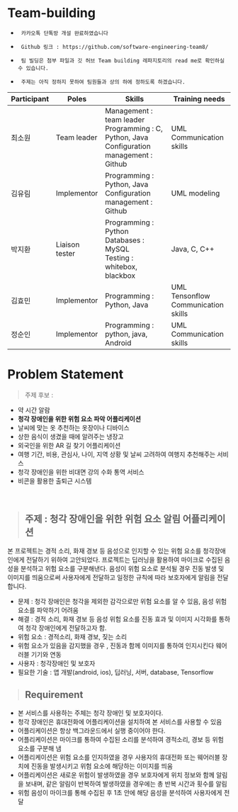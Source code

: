 # Team-building

-      카카오톡 단톡방 개설 완료하였습니다

-      Github 링크 : https://github.com/software-engineering-team8/

-      팀 빌딩은 첨부 파일과 깃 허브 Team building 레파지토리의 read me로 확인하실 수 있습니다.

-      주제는 아직 정하지 못하여 팀원들과 상의 하에 정하도록 하겠습니다.

|Participant|Poles|Skills|Training needs|
|-----------|-----|------|--------------|
|최소원|Team leader|Management : team leader<br>Programming : C, Python, Java<br>Configuration management : Github|UML<br>Communication skills|
|김유림|Implementor|Programming : Python, Java<br>Configuration management : Github|UML modeling|
|박지환|Liaison<br>tester|Programming : Python<br>Databases : MySQL<br>Testing : whitebox, blackbox|Java, C, C++|
|김효민|Implementor|Programming : Python, Java|UML<br>Tensonflow<br>Communication skills|
|정순인|Implementor|Programming : python, java, Android|UML<br>Communication skills|

# Problem Statement

> 주제 후보 : 
* 약 시간 알람
* **청각 장애인을 위한 위험 요소 파악 어플리케이션**
* 날씨에 맞는 옷 추천하는 옷장이나 디바이스
* 상한 음식이 생겼을 때에 알려주는 냉장고
* 외국인을 위한 AR 길 찾기 어플리케이션
* 여행 기간, 비용, 관심사, 나이, 지역 상황 및 날씨 고려하여 여행지 추천해주는 서비스
* 청각 장애인을 위한 비대면 강의 수화 통역 서비스
* 비콘을 활용한 출퇴근 시스템
<br>

> ## 주제 : 청각 장애인을 위한 위험 요소 알림 어플리케이션
본 프로젝트는 경적 소리, 화재 경보 등 음성으로 인지할 수 있는 위험 요소를 청각장애인에게 전달하기 위하여 고안되었다. 프로젝트는 딥러닝을 활용하여 마이크로 수집된 음성을 분석하고 위험 요소를 구분해낸다. 음성이 위험 요소로 분석될 경우 진동 발생 및 이미지를 띄움으로써 사용자에게 전달하고 일정한 규칙에 따라 보호자에게 알림을 전달합니다.
- 문제 : 청각 장애인은 청각을 제외한 감각으로만 위험 요소를 알 수 있음, 음성 위험 요소를 파악하기 어려움
- 해결 : 경적 소리, 화재 경보 등 음성 위험 요소를 진동 효과 및 이미지 시각화를 통하여 청각 장애인에게 전달하고자 함.
- 위험 요소 : 경적소리, 화재 경보, 짖는 소리
- 위험 요소가 있음을 감지했을 경우 , 진동과 함께 이미지를 통하여 인지시킨다
					웨어러블 기기와 연동
- 사용자 : 청각장애인 및 보호자
- 필요한 기술 : 앱 개발(android, ios), 딥러닝, 서버, database, Tensorflow

> ## Requirement
-	본 서비스를 사용하는 주체는 청각 장애인 및 보호자이다.
-	청각 장애인은 휴대전화에 어플리케이션을 설치하여 본 서비스를 사용할 수 있음
-	어플리케이션은 항상 백그라운드에서 실행 중이어야 한다.
-	어플리케이션은 마이크를 통하여 수집된 소리를 분석하여 경적소리, 경보 등 위험 요소를 구분해 냄
-	어플리케이션은 위험 요소를 인지하였을 경우 사용자의 휴대전화 또는 웨어러블 장치에 진동을 발생시키고 위험 요소에 해당하는 이미지를 띄움
-	어플리케이션은 새로운 위험이 발생하였을 경우 보호자에게 위치 정보와 함께 알림을 보내며, 같은 알림이 반복하여 발생하였을 경우에는 총 반복 시간과 횟수를 알림
-	위험 음성이 마이크를 통해 수집된 후 1초 안에 해당 음성을 분석하여 사용자에게 전달
